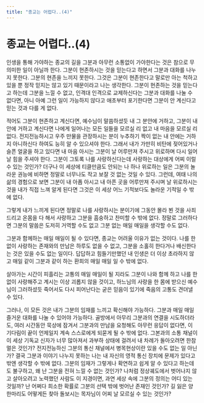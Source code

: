 ```yaml
---
title: "종교는 어렵다..(4)"
---
```

# 종교는 어렵다..(4)


인생을 통해 가야하는 종교의 길을 그분과 아무런 소통없이 가야한다는 것은 참으로 무의미한 일이 아닐까 한다. 그분이 현존하시는 것을 믿는다고 하면서 그분과 대화를 나누지 못한다. 그분의 현존을 느끼지 못한다. 그것은 그분이 현존한다고 말로만 아는 척하고 있을 뿐 정작 믿지는 않고 있기 때문이라고 나는 생각한다. 그분이 현존하는 것을 믿는다고 하는데 그분을 느낄 수 없고, 인격대 인격으로 교제하신다는 그분과 대화를 나눌 수 없다면, 아니 아예 그런 일이 가능하지 않다고 애초부터 포기한다면 그분이 안 계신다고 믿는 것과 다를 게 없다.




적어도 그분이 현존하고 계신다면, 예수님이 말씀하셨듯 내 그 분안에 거하고, 그분이 내 안에 거하고 계신다면 나에게 일어나는 모든 일들을 모르실 리 없고 내 마음을 모르실 리 없다. 전지전능하시고 우주 만물을 관장하시는 분이 누추하기 짝이 없는 내 안에는 거하지 아니하신다 하여도 능히 알 수 있으셔야 한다. 그래서 내가 가만히 비탄에 젖어있거나 슬픈 얼굴을 하고 있다면 내 마음 아시는 그분이 날 어루만져 주시고 위로하며 다시 일어날 힘을 주셔야 한다. 그분이 그토록 나를 사랑하신다는데 사랑하는 대상에게 어찌 이럴 수 있는 것인가? 더구나 이 세상에 티클만큼도 안되는 나 하나 위로하는 일은 그분의 놀라운 권능에 비하면 정말로 너무나도 작고 보잘 것 없는 것일 수 있다. 그런데, 여태 나의 삶의 경험으로 보면 그분이 내 아픔 아시고 내 아픈 곳을 어루만져 주시며 날 위로하시는 것을 내가 직접 느껴 알게 된다면 그것은 이 세상 어느 기적보다도 놀라운 기적일 수 밖에 없다.




그렇게 내가 느끼게 된다면 정말로 나를 사랑하시는 분이기에 그동안 몰라 뵌 것을 사죄드리고 온몸을 다 해서 사랑하고 그분을 흠숭하고 찬미할 수 밖에 없다. 정말로 그러하다면 그분의 말씀은 도저히 거역할 수도 없고 그분 없는 매일 매일을 생각할 수도 없다. 




그분과 함께하는 매일 매일이 될 수 있다면, 종교는 어려울 이유가 없는 것이다. 나를 한없이 사랑하는 존재와의 만남은 하루도 없을 수 없고, 그분을 소홀히 한다거나 배신한다는 것은 있을 수도 없는 일이다. 답답하고 힘들기만했던 내 인생은 더 이상 초라하지 않고 매일 같이 그분과 같이 하는 환희의 매일 매일 일 수 밖에 없다. 




살아가는 시간이 피흘리는 고통의 매일 매일이 될 지라도 그분이 나와 함께 하고 나를 한없이 사랑해주고 계시는 이상 괴롭지 않을 것이고, 하느님의 사랑을 한 몸에 받으신 예수님이 그러하셨듯 죽어서도 다시 피어난다는 굳은 믿음이 있기에 죽음의 고통도 견뎌낼 수 있다. 




그러나, 이 모든 것은 내가 그분의 임재를 느끼고 확신해야 가능하다. 그분과 매일 매일 즐거운 대화를 나눌 수 있어야 가능하다. 골방에서 아무리 그분과의 연결을 시도하더라도, 여러 시간동안 묵상에 잠겨서 그분과의 만남을 요청해도 아무런 응답이 없다면, 이 기다림이 끝이 언제일지 계속 스스로에게 되묻게 될 수 밖에 없다. 그본과의 소통 채널이 이 세상 기독교 신자가 너무 많아져서 과부하 상태에 걸려서 내 차례가 돌아오려면 한참 멀은 것인가? 전지전능하신 그분의 통신 채널에서 병목현상이란 있을 수도 없는 일 아닌가? 결국 그분과 이야기 나누지 못하는 나는 내 자신의 영적 통신 장치에 문제가 있다고 밖엔 생각할 수 밖에 없다. 그분의 임재가 그렇게나 확연하고 쉽게 알 수 있다고 하는데도 불구하고, 왜 난 그분을 전혀 느낄 수 없는 것인가? 나처럼 정상궤도에서 벗어나지 않고 살아오려고 노력했던 사람도 이 지경이면, 과연 세상 속에 그분의 정의는 어디 있는 것일까? 난 어쩌다 희소한 확률로 그분의 선택 밖에 벗어난 존재인 것인가? 길 잃은 양 한마리도 어떻게든 찾아 돌보시는 목자님이 어찌 날 모르실 수 있는 것인가?





